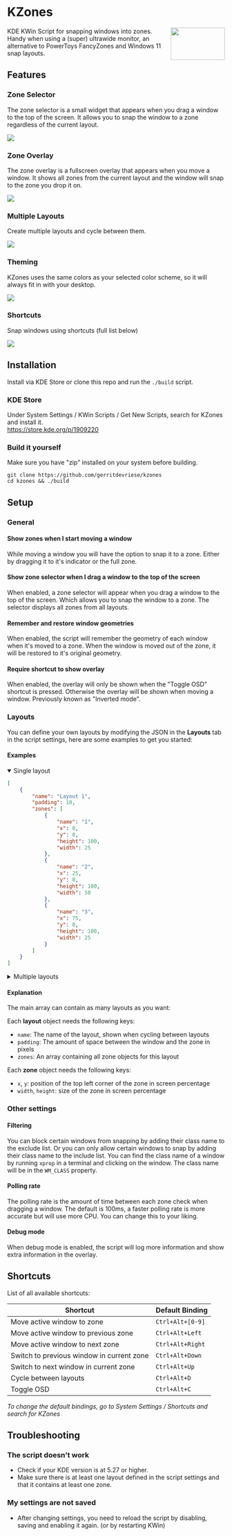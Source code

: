 # KZones

<img align="right" width="125" height="75" src="./media/icon.png">

KDE KWin Script for snapping windows into zones. Handy when using a (super) ultrawide monitor, an alternative to PowerToys FancyZones and Windows 11 snap layouts.

## Features

### Zone Selector

The zone selector is a small widget that appears when you drag a window to the top of the screen. It allows you to snap the window to a zone regardless of the current layout.

![](./media/selector.gif)

### Zone Overlay

The zone overlay is a fullscreen overlay that appears when you move a window. It shows all zones from the current layout and the window will snap to the zone you drop it on.

![](./media/dragdrop.gif)

### Multiple Layouts

Create multiple layouts and cycle between them.

![](./media/layouts.gif)

### Theming

KZones uses the same colors as your selected color scheme, so it will always fit in with your desktop.

![](./media/theming.png)

### Shortcuts

Snap windows using shortcuts (full list below)

![](./media/shortcuts.gif)

## Installation

Install via KDE Store or clone this repo and run the `./build` script.

### KDE Store

Under System Settings / KWin Scripts / Get New Scripts, search for KZones and install it.  
https://store.kde.org/p/1909220

### Build it yourself
Make sure you have "zip" installed on your system before building.
```
git clone https://github.com/gerritdevriese/kzones
cd kzones && ./build
```

## Setup

### General

#### Show zones when I start moving a window

While moving a window you will have the option to snap it to a zone. Either by dragging it to it's indicator or the full zone.

#### Show zone selector when I drag a window to the top of the screen

When enabled, a zone selector will appear when you drag a window to the top of the screen. Which allows you to snap the window to a zone. The selector displays all zones from all layouts.

#### Remember and restore window geometries

When enabled, the script will remember the geometry of each window when it's moved to a zone. When the window is moved out of the zone, it will be restored to it's original geometry.

#### Require shortcut to show overlay

When enabled, the overlay will only be shown when the "Toggle OSD" shortcut is pressed. Otherwise the overlay will be shown when moving a window. Previously known as "Inverted mode".

### Layouts

You can define your own layouts by modifying the JSON in the **Layouts** tab in the script settings, here are some examples to get you started:

#### Examples
<details open>
  <summary>Single layout</summary>

```json
[
    {
        "name": "Layout 1",
        "padding": 10,
        "zones": [
            {
                "name": "1",
                "x": 0,
                "y": 0,
                "height": 100,
                "width": 25
            },
            {
                "name": "2",
                "x": 25,
                "y": 0,
                "height": 100,
                "width": 50
            },
            {
                "name": "3",
                "x": 75,
                "y": 0,
                "height": 100,
                "width": 25
            }
        ]
    }
]
```

</details>

<details>
  <summary>Multiple layouts</summary>

```json
[
    {
        "name": "Layout 1",
        "padding": 0,
        "zones": [
            {
                "name": "1",
                "x": 0,
                "y": 0,
                "height": 100,
                "width": 25
            },
            {
                "name": "2",
                "x": 25,
                "y": 0,
                "height": 100,
                "width": 50
            },
            {
                "name": "3",
                "x": 75,
                "y": 0,
                "height": 100,
                "width": 25
            }
        ]
    },
    {
        "name": "Layout 2",
        "padding": 0,
        "zones": [
            {
                "name": "1",
                "x": 0,
                "y": 0,
                "height": 50,
                "width": 25
            },
            {
                "name": "2",
                "x": 0,
                "y": 50,
                "height": 50,
                "width": 25
            },
            {
                "name": "3",
                "x": 25,
                "y": 0,
                "height": 100,
                "width": 50
            },
            {
                "name": "4",
                "x": 75,
                "y": 0,
                "height": 50,
                "width": 25
            },
            {
                "name": "5",
                "x": 75,
                "y": 50,
                "height": 50,
                "width": 25
            }
        ]
    }
]
```

</details>

#### Explanation

The main array can contain as many layouts as you want:
   
Each **layout** object needs the following keys:
- `name`: The name of the layout, shown when cycling between layouts
- `padding`: The amount of space between the window and the zone in pixels
- `zones`: An array containing all zone objects for this layout

Each **zone** object needs the following keys:
- `x`, `y`: position of the top left corner of the zone in screen percentage
- `width`, `height`: size of the zone in screen percentage

### Other settings

#### Filtering

You can block certain windows from snapping by adding their class name to the exclude list. Or you can only allow certain windows to snap by adding their class name to the include list. You can find the class name of a window by running `xprop` in a terminal and clicking on the window. The class name will be in the `WM_CLASS` property.

#### Polling rate

The polling rate is the amount of time between each zone check when dragging a window. The default is 100ms, a faster polling rate is more accurate but will use more CPU. You can change this to your liking.

#### Debug mode

When debug mode is enabled, the script will log more information and show extra information in the overlay.

## Shortcuts

List of all available shortcuts:

| Shortcut                                  | Default Binding  |
| ----------------------------------------- | ---------------- |
| Move active window to zone                | `Ctrl+Alt+[0-9]` |
| Move active window to previous zone       | `Ctrl+Alt+Left`  |
| Move active window to next zone           | `Ctrl+Alt+Right` |
| Switch to previous window in current zone | `Ctrl+Alt+Down`  |
| Switch to next window in current zone     | `Ctrl+Alt+Up`    |
| Cycle between layouts                     | `Ctrl+Alt+D`     |
| Toggle OSD                                | `Ctrl+Alt+C`     |

*To change the default bindings, go to System Settings / Shortcuts and search for KZones*

## Troubleshooting

### The script doesn't work

- Check if your KDE version is at 5.27 or higher.
- Make sure there is at least one layout defined in the script settings and that it contains at least one zone.

### My settings are not saved

- After changing settings, you need to reload the script by disabling, saving and enabling it again. (or by restarting KWin)